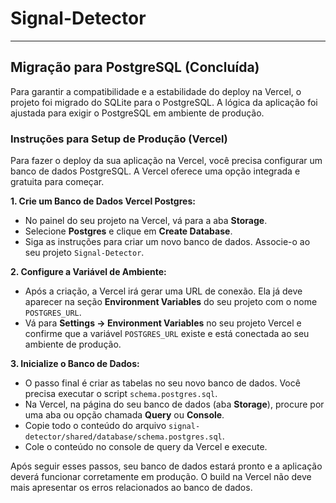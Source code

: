 # Signal-Detector

---

## Migração para PostgreSQL (Concluída)

Para garantir a compatibilidade e a estabilidade do deploy na Vercel, o projeto foi migrado do SQLite para o PostgreSQL. A lógica da aplicação foi ajustada para exigir o PostgreSQL em ambiente de produção.

### Instruções para Setup de Produção (Vercel)

Para fazer o deploy da sua aplicação na Vercel, você precisa configurar um banco de dados PostgreSQL. A Vercel oferece uma opção integrada e gratuita para começar.

**1. Crie um Banco de Dados Vercel Postgres:**
   - No painel do seu projeto na Vercel, vá para a aba **Storage**.
   - Selecione **Postgres** e clique em **Create Database**.
   - Siga as instruções para criar um novo banco de dados. Associe-o ao seu projeto `Signal-Detector`.

**2. Configure a Variável de Ambiente:**
   - Após a criação, a Vercel irá gerar uma URL de conexão. Ela já deve aparecer na seção **Environment Variables** do seu projeto com o nome `POSTGRES_URL`.
   - Vá para **Settings -> Environment Variables** no seu projeto Vercel e confirme que a variável `POSTGRES_URL` existe e está conectada ao seu ambiente de produção.

**3. Inicialize o Banco de Dados:**
   - O passo final é criar as tabelas no seu novo banco de dados. Você precisa executar o script `schema.postgres.sql`.
   - Na Vercel, na página do seu banco de dados (aba **Storage**), procure por uma aba ou opção chamada **Query** ou **Console**.
   - Copie todo o conteúdo do arquivo `signal-detector/shared/database/schema.postgres.sql`.
   - Cole o conteúdo no console de query da Vercel e execute.

Após seguir esses passos, seu banco de dados estará pronto e a aplicação deverá funcionar corretamente em produção. O build na Vercel não deve mais apresentar os erros relacionados ao banco de dados.
